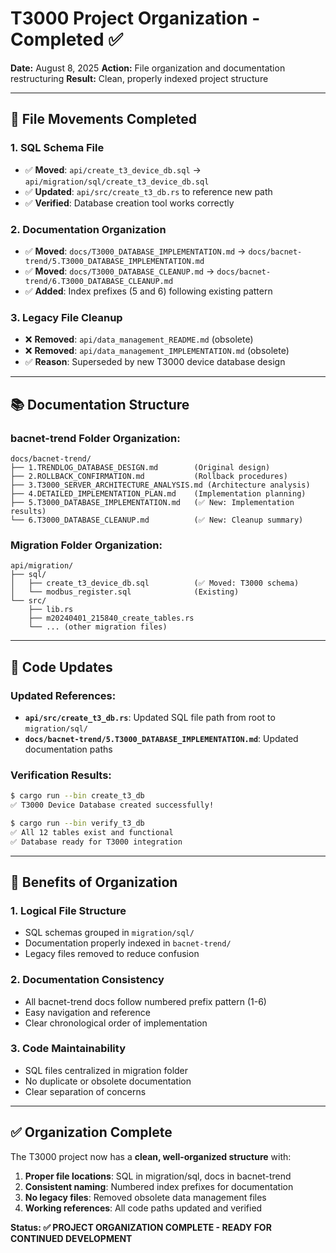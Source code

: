 # T3000 Project Organization - Completed ✅

**Date:** August 8, 2025
**Action:** File organization and documentation restructuring
**Result:** Clean, properly indexed project structure

---

## 📁 File Movements Completed

### 1. SQL Schema File
- ✅ **Moved**: `api/create_t3_device_db.sql` → `api/migration/sql/create_t3_device_db.sql`
- ✅ **Updated**: `api/src/create_t3_db.rs` to reference new path
- ✅ **Verified**: Database creation tool works correctly

### 2. Documentation Organization
- ✅ **Moved**: `docs/T3000_DATABASE_IMPLEMENTATION.md` → `docs/bacnet-trend/5.T3000_DATABASE_IMPLEMENTATION.md`
- ✅ **Moved**: `docs/T3000_DATABASE_CLEANUP.md` → `docs/bacnet-trend/6.T3000_DATABASE_CLEANUP.md`
- ✅ **Added**: Index prefixes (5 and 6) following existing pattern

### 3. Legacy File Cleanup
- ❌ **Removed**: `api/data_management_README.md` (obsolete)
- ❌ **Removed**: `api/data_management_IMPLEMENTATION.md` (obsolete)
- ✅ **Reason**: Superseded by new T3000 device database design

---

## 📚 Documentation Structure

### bacnet-trend Folder Organization:
```
docs/bacnet-trend/
├── 1.TRENDLOG_DATABASE_DESIGN.md        (Original design)
├── 2.ROLLBACK_CONFIRMATION.md           (Rollback procedures)
├── 3.T3000_SERVER_ARCHITECTURE_ANALYSIS.md (Architecture analysis)
├── 4.DETAILED_IMPLEMENTATION_PLAN.md    (Implementation planning)
├── 5.T3000_DATABASE_IMPLEMENTATION.md   (✅ New: Implementation results)
└── 6.T3000_DATABASE_CLEANUP.md          (✅ New: Cleanup summary)
```

### Migration Folder Organization:
```
api/migration/
├── sql/
│   ├── create_t3_device_db.sql          (✅ Moved: T3000 schema)
│   └── modbus_register.sql              (Existing)
└── src/
    ├── lib.rs
    ├── m20240401_215840_create_tables.rs
    └── ... (other migration files)
```

---

## 🔧 Code Updates

### Updated References:
- **`api/src/create_t3_db.rs`**: Updated SQL file path from root to `migration/sql/`
- **`docs/bacnet-trend/5.T3000_DATABASE_IMPLEMENTATION.md`**: Updated documentation paths

### Verification Results:
```bash
$ cargo run --bin create_t3_db
✅ T3000 Device Database created successfully!

$ cargo run --bin verify_t3_db
✅ All 12 tables exist and functional
✅ Database ready for T3000 integration
```

---

## 🎯 Benefits of Organization

### 1. **Logical File Structure**
- SQL schemas grouped in `migration/sql/`
- Documentation properly indexed in `bacnet-trend/`
- Legacy files removed to reduce confusion

### 2. **Documentation Consistency**
- All bacnet-trend docs follow numbered prefix pattern (1-6)
- Easy navigation and reference
- Clear chronological order of implementation

### 3. **Code Maintainability**
- SQL files centralized in migration folder
- No duplicate or obsolete documentation
- Clear separation of concerns

---

## ✅ Organization Complete

The T3000 project now has a **clean, well-organized structure** with:

1. **Proper file locations**: SQL in migration/sql, docs in bacnet-trend
2. **Consistent naming**: Numbered index prefixes for documentation
3. **No legacy files**: Removed obsolete data management files
4. **Working references**: All code paths updated and verified

**Status: ✅ PROJECT ORGANIZATION COMPLETE - READY FOR CONTINUED DEVELOPMENT**
